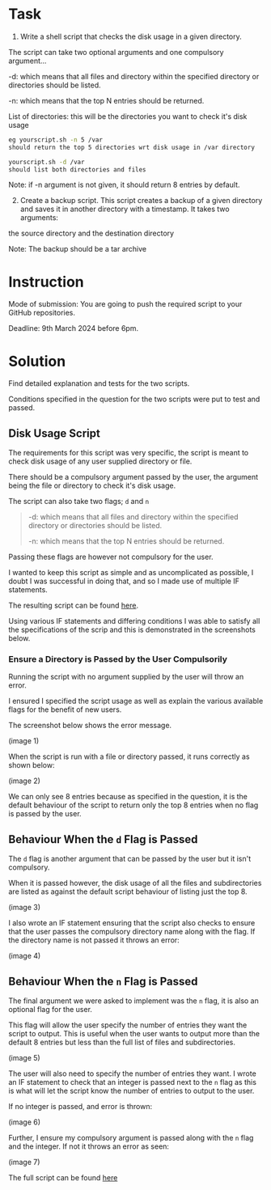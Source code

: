 # Task

1. Write a shell script that checks the disk usage in a given directory.

The script can take two optional arguments and one compulsory argument...

-d: which means that all files and directory within the specified directory or directories should be listed.

-n: which means that the top N entries should be returned.

List of directories: this will be the directories you want to check it's disk usage

```sh
eg yourscript.sh -n 5 /var
should return the top 5 directories wrt disk usage in /var directory
```

```sh
yourscript.sh -d /var
should list both directories and files
```

Note: if -n argument is not given, it should return 8 entries by default.


2. Create a backup script. This script creates a backup of a given directory and saves it in another directory with a timestamp. It takes two arguments:

the source directory and the destination directory

Note: The backup should be a tar archive

# Instruction

Mode of submission:
You are going to push the required script to your GitHub repositories.

Deadline: 9th March 2024 before 6pm.

# Solution

Find detailed explanation and tests for the two scripts. 

Conditions specified in the question for the two scripts were put to test and passed.

## Disk Usage Script

The requirements for this script was very specific, the script is meant to check disk usage of any user supplied directory or file.

There should be a compulsory argument passed by the user, the argument being the file or directory to check it's disk usage.

The script can also take two flags; `d` and `n`

>
>-d: which means that all files and directory within the specified directory or directories should be listed.
>
>-n: which means that the top N entries should be returned.
>

Passing these flags are however not compulsory for the user.

I wanted to keep this script as simple and as uncomplicated as possible, I doubt I was successful in doing that, and so I made use of multiple IF statements.

The resulting script can be found [here](./diskusage.sh).

Using various IF statements and differing conditions I was able to satisfy all the specifications of the scrip and this is demonstrated in the screenshots below.

### Ensure a Directory is Passed by the User Compulsorily

Running the script with no argument supplied by the user will throw an error.

I ensured I specified the script usage as well as explain the various available flags for the benefit of new users.

The screenshot below shows the error message.

(image 1)

When the script is run with a file or directory passed, it runs correctly as shown below:

(image 2)

We can only see 8 entries because as specified in the question, it is the default behaviour of the script to return only the top 8 entries when no flag is passed by the user. 

## Behaviour When the `d` Flag is Passed

The `d` flag is another argument that can be passed by the user but it isn't compulsory. 

When it is passed however, the disk usage of all the files and subdirectories are listed as against the default script behaviour of listing just the top 8.

(image 3)

I also wrote an IF statement ensuring that the script also checks to ensure that the user passes the compulsory directory name along with the flag. If the directory name is not passed it throws an error:

(image 4)

## Behaviour When the `n` Flag is Passed

The final argument we were asked to implement was the `n` flag, it is also an optional flag for the user.

This flag will allow the user specify the number of entries they want the script to output. This is useful when the user wants to output more than the default 8 entries but less than the full list of files and subdirectories.

(image 5)

The user will also need to specify the number of entries they want. I wrote an IF statement to check that an integer is passed next to the `n` flag as this is what will let the script know the number of entries to output to the user.

If no integer is passed, and error is thrown:

(image 6)

Further, I ensure my compulsory argument is passed along with the `n` flag and the integer. If not it throws an error as seen:

(image 7)

The full script can be found [here](./diskusage.sh)

